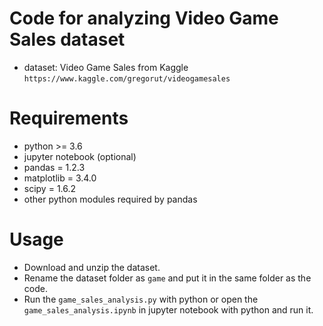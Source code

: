 # Code for analyzing Video Game Sales dataset
* dataset: Video Game Sales from Kaggle `https://www.kaggle.com/gregorut/videogamesales`
# Requirements
* python >= 3.6
* jupyter notebook (optional)
* pandas = 1.2.3
* matplotlib = 3.4.0
* scipy = 1.6.2
* other python modules required by pandas
# Usage
* Download and unzip the dataset.
* Rename the dataset folder as `game` and put it in the same folder as the code.
* Run the `game_sales_analysis.py` with python or open the `game_sales_analysis.ipynb` in jupyter notebook with python and run it.